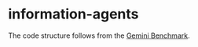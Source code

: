 # information-agents

The code structure follows from the [Gemini Benchmark](https://github.com/neulab/gemini-benchmark).
